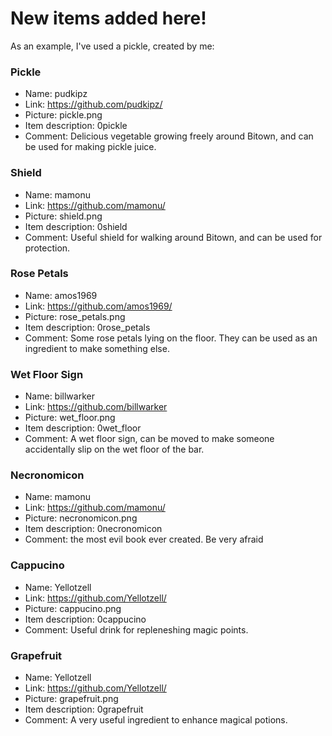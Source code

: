 # New items added here!

As an example, I've used a pickle, created by me:

### Pickle

- Name: pudkipz
- Link: https://github.com/pudkipz/
- Picture: pickle.png
- Item description: 0pickle
- Comment: Delicious vegetable growing freely around Bitown, and can be used for making pickle juice.
	
	

### Shield

- Name: mamonu
- Link: https://github.com/mamonu/
- Picture: shield.png
- Item description: 0shield
- Comment: Useful shield for walking around Bitown, and can be used for protection.



### Rose Petals

- Name: amos1969
- Link: https://github.com/amos1969/
- Picture: rose_petals.png
- Item description: 0rose_petals
- Comment: Some rose petals lying on the floor. They can be used as an ingredient to make something else.

### Wet Floor Sign

- Name: billwarker
- Link: https://github.com/billwarker
- Picture: wet_floor.png
- Item description: 0wet_floor
- Comment: A wet floor sign, can be moved to make someone accidentally slip on the wet floor of the bar.


### Necronomicon

- Name: mamonu
- Link: https://github.com/mamonu/
- Picture: necronomicon.png
- Item description: 0necronomicon
- Comment: the most evil book ever created. Be very afraid



### Cappucino

- Name: Yellotzell
- Link: https://github.com/Yellotzell/
- Picture: cappucino.png
- Item description: 0cappucino
- Comment: Useful drink for repleneshing magic points.


### Grapefruit

- Name: Yellotzell
- Link: https://github.com/Yellotzell/
- Picture: grapefruit.png
- Item description: 0grapefruit
- Comment: A very useful ingredient to enhance magical potions.

